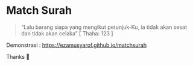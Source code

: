 # Match Surah

> “Lalu barang siapa yang mengikut petunjuk-Ku, ia tidak akan sesat dan tidak akan celaka” [ Thaha: 123 ]

Demonstrasi : https://ezamusyarof.github.io/matchsurah


Thanks 🐣
